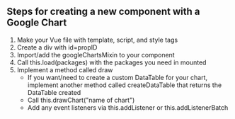 ## Steps for creating a new component with a Google Chart

1. Make your Vue file with template, script, and style tags
2. Create a div with id=propID
3. Import/add the googleChartsMixin to your component
4. Call this.load(packages) with the packages you need in mounted
5. Implement a method called draw
    * If you want/need to create a custom DataTable for your chart, implement
      another method called createDataTable that returns the DataTable created
    * Call this.drawChart("name of chart")
    * Add any event listeners via this.addListener or this.addListenerBatch